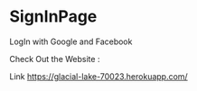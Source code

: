 # SignInPage
LogIn with Google and Facebook


Check Out the Website :

Link   https://glacial-lake-70023.herokuapp.com/
